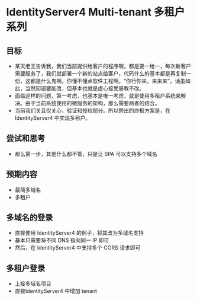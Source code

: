 # IdentityServer4 Multi-tenant 多租户系列

## 目标
- 某天老王告诉我，我们当前提供给客户的程序啊，都是要一给一，每次新客户需要服务了，我们就部署一个新的站点给客户，代码什么的基本都是再复制一份，这都是什么鬼啊。你懂不懂点软件工程啊。“你行你来，来来来”。话虽如此，当然知错要能改，但基本也就是虚心接受屡教不改。
- 面临这样的问题，第一考虑，也基本是唯一考虑，就是使用多租户系统来解决。由于当前系统使用的微服务的架构，那么需要两者的结合。
- 当前我们关且仅关心，验证和授权部分。所以祭出的终极方案是，在 IdentityServer4 中实现多租户。

## 尝试和思考
- 那么第一步，其他什么都不管，只是让 SPA 可以支持多个域名

## 预期内容
- 最简多域名
- 多租户

## 多域名的登录
- 直接使用 IdentityServer4 的例子，将其改为多域名支持
- 基本只需要将不同 DNS 指向同一 IP 即可
- 然后，在 IdentityServer4 中支持多个 CORS 请求即可

## 多租户登录
- 上接多域名项目
- 直接IdentityServer4 中增加 tenant

